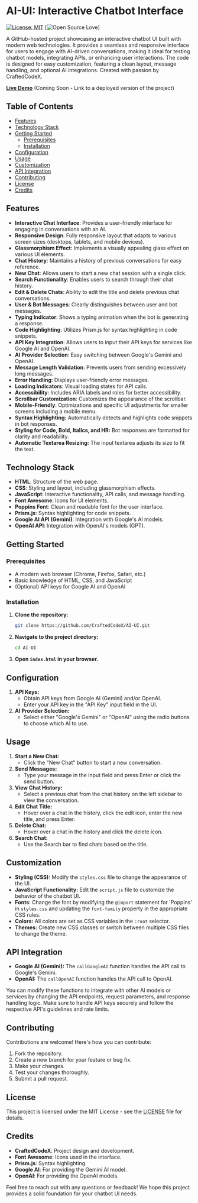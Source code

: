 # AI-UI: Interactive Chatbot Interface

[![License: MIT](https://img.shields.io/badge/License-MIT-yellow.svg)](https://opensource.org/licenses/MIT)
[![Open Source Love](https://badges.frapsoft.com/os/v1/open-source.svg?v=103)]


A GitHub-hosted project showcasing an interactive chatbot UI built with modern web technologies.  It provides a seamless and responsive interface for users to engage with AI-driven conversations, making it ideal for testing chatbot models, integrating APIs, or enhancing user interactions. The code is designed for easy customization, featuring a clean layout, message handling, and optional AI integrations.  Created with passion by CraftedCodeX.

[**Live Demo**](https://craftedcodex.vercel.app/AI-UI) (Coming Soon - Link to a deployed version of the project)

## Table of Contents

- [Features](#features)
- [Technology Stack](#technology-stack)
- [Getting Started](#getting-started)
  - [Prerequisites](#prerequisites)
  - [Installation](#installation)
- [Configuration](#configuration)
- [Usage](#usage)
- [Customization](#customization)
- [API Integration](#api-integration)
- [Contributing](#contributing)
- [License](#license)
- [Credits](#credits)

## Features

*   **Interactive Chat Interface**: Provides a user-friendly interface for engaging in conversations with an AI.
*   **Responsive Design**: Fully responsive layout that adapts to various screen sizes (desktops, tablets, and mobile devices).
*   **Glassmorphism Effect**: Implements a visually appealing glass effect on various UI elements.
*   **Chat History**: Maintains a history of previous conversations for easy reference.
*   **New Chat**: Allows users to start a new chat session with a single click.
*   **Search Functionality**: Enables users to search through their chat history.
*   **Edit & Delete Chats**: Ability to edit the title and delete previous chat conversations.
*   **User & Bot Messages**: Clearly distinguishes between user and bot messages.
*   **Typing Indicator**: Shows a typing animation when the bot is generating a response.
*   **Code Highlighting**: Utilizes Prism.js for syntax highlighting in code snippets.
*   **API Key Integration**: Allows users to input their API keys for services like Google AI and OpenAI.
*   **AI Provider Selection**:  Easy switching between Google's Gemini and OpenAI.
*   **Message Length Validation**:  Prevents users from sending excessively long messages.
*   **Error Handling**:  Displays user-friendly error messages.
*   **Loading Indicators**: Visual loading states for API calls.
*   **Accessibility**: Includes ARIA labels and roles for better accessibility.
*   **Scrollbar Customization**: Customizes the appearance of the scrollbar.
*   **Mobile-Friendly**: Optimizations and specific UI adjustments for smaller screens including a mobile menu.
*   **Syntax Highlighting:** Automatically detects and highlights code snippets in bot responses.
*   **Styling for Code, Bold, Italics, and HR:** Bot responses are formatted for clarity and readability.
*   **Automatic Textarea Resizing:** The input textarea adjusts its size to fit the text.

## Technology Stack

*   **HTML**: Structure of the web page.
*   **CSS**: Styling and layout, including glassmorphism effects.
*   **JavaScript**:  Interactive functionality, API calls, and message handling.
*   **Font Awesome**: Icons for UI elements.
*   **Poppins Font**:  Clean and readable font for the user interface.
*   **Prism.js**: Syntax highlighting for code snippets.
*   **Google AI API (Gemini)**: Integration with Google's AI models.
*   **OpenAI API**: Integration with OpenAI's models (GPT).

## Getting Started

### Prerequisites

*   A modern web browser (Chrome, Firefox, Safari, etc.)
*   Basic knowledge of HTML, CSS, and JavaScript
*   (Optional) API keys for Google AI and OpenAI

### Installation

1.  **Clone the repository:**

    ```bash
    git clone https://github.com/CraftedCodeX/AI-UI.git
    ```

2.  **Navigate to the project directory:**

    ```bash
    cd AI-UI
    ```

3.  **Open `index.html` in your browser.**

## Configuration

1.  **API Keys:**
    *   Obtain API keys from Google AI (Gemini) and/or OpenAI.
    *   Enter your API key in the "API Key" input field in the UI.
2.  **AI Provider Selection:**
    *   Select either "Google's Gemini" or "OpenAI" using the radio buttons to choose which AI to use.

## Usage

1.  **Start a New Chat:**
    *   Click the "New Chat" button to start a new conversation.
2.  **Send Messages:**
    *   Type your message in the input field and press Enter or click the send button.
3.  **View Chat History:**
    *   Select a previous chat from the chat history on the left sidebar to view the conversation.
4.  **Edit Chat Title:**
    *   Hover over a chat in the history, click the edit icon, enter the new title, and press Enter.
5.  **Delete Chat:**
    *   Hover over a chat in the history and click the delete icon.
6.  **Search Chat:**
     * Use the Search bar to find chats based on the title.

## Customization

*   **Styling (CSS):** Modify the `styles.css` file to change the appearance of the UI.
*   **JavaScript Functionality:** Edit the `script.js` file to customize the behavior of the chatbot UI.
*   **Fonts**: Change the font by modifying the `@import` statement for 'Poppins' in `styles.css` and updating the `font-family` property in the appropriate CSS rules.
*   **Colors:** All colors are set as CSS variables in the `:root` selector.
*   **Themes:**  Create new CSS classes or switch between multiple CSS files to change the theme.

## API Integration

*   **Google AI (Gemini):** The `callGoogleAI` function handles the API call to Google's Gemini.
*   **OpenAI:** The `callOpenAI` function handles the API call to OpenAI.

You can modify these functions to integrate with other AI models or services by changing the API endpoints, request parameters, and response handling logic.  Make sure to handle API keys securely and follow the respective API's guidelines and rate limits.

## Contributing

Contributions are welcome!  Here's how you can contribute:

1.  Fork the repository.
2.  Create a new branch for your feature or bug fix.
3.  Make your changes.
4.  Test your changes thoroughly.
5.  Submit a pull request.

## License

This project is licensed under the MIT License - see the [LICENSE](LICENSE) file for details.

## Credits

*   **CraftedCodeX**:  Project design and development.
*   **Font Awesome**: Icons used in the interface.
*   **Prism.js**: Syntax highlighting.
*   **Google AI**: For providing the Gemini AI model.
*   **OpenAI**: For providing the OpenAI models.

Feel free to reach out with any questions or feedback! We hope this project provides a solid foundation for your chatbot UI needs.
